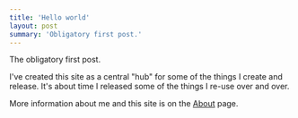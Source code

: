 ```yaml
---
title: 'Hello world'
layout: post
summary: 'Obligatory first post.'
---
```


The obligatory first post.

I've created this site as a central "hub" for some of the things I create and release. It's about time I released some of the things I re-use over and over.

More information about me and this site is on the [About](/about/) page.
